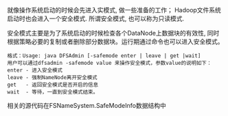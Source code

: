 就像操作系统启动的时候会先进入实模式, 做一些准备的工作；  Hadoop文件系统启动时也会进入一个安全模式. 所谓安全模式, 也可以称为只读模式.

安全模式主要是为了系统启动的时候检查各个DataNode上数据块的有效性, 同时根据策略必要的复制或者删除部分数据块。运行期通过命令也可以进入安全模式。

```
格式：Usage: java DFSAdmin [-safemode enter | leave | get |wait]
用户可以通过dfsadmin -safemode value 来操作安全模式，参数value的说明如下：
enter - 进入安全模式
leave - 强制NameNode离开安全模式
get   - 返回安全模式是否开启的信息
wait  - 等待，一直到安全模式结束。
```

相关的源代码在FSNameSystem.SafeModeInfo数据结构中
